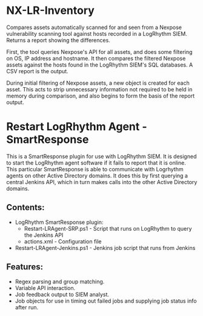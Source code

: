# NX-LR-Inventory
Compares assets automatically scanned for and seen from a Nexpose vulnerability scanning tool against hosts recorded in a LogRhythm SIEM. Returns a report showing the differences.

First, the tool queries Nexpose's API for all assets, and does some filtering on OS, IP address and hostname. It then compares the filtered Nexpose assets against the hosts found in the LogRhythm SIEM's SQL databases. A CSV report is the output. 

During initial filtering of Nexpose assets, a new object is created for each asset. This acts to strip unnecessary information not required to be held in memory during comparison, and also begins to form the basis of the report output.

# Restart LogRhythm Agent - SmartResponse

This is a SmartResponse plugin for use with LogRhythm SIEM. It is designed to start the LogRhythm agent software if it fails to report that it is online.
This particular SmartResponse is able to communicate with Logrhythm agents on other Active Directory domains. It does this by first querying a central Jenkins API, which in turn makes calls into the other Active Directory domains. 

## Contents:
* LogRhythm SmartResponse plugin:
    * Restart-LRAgent-SRP.ps1 - Script that runs on LogRhythm to query the Jenkins API
    * actions.xml - Configuration file
* Restart-LRAgent-Jenkins.ps1 - Jenkins job script that runs from Jenkins

## Features:
* Regex parsing and group matching.
* Variable API interaction.
* Job feedback output to SIEM analyst.
* Job objects for use in timing out failed jobs and supplying job status info after run.

